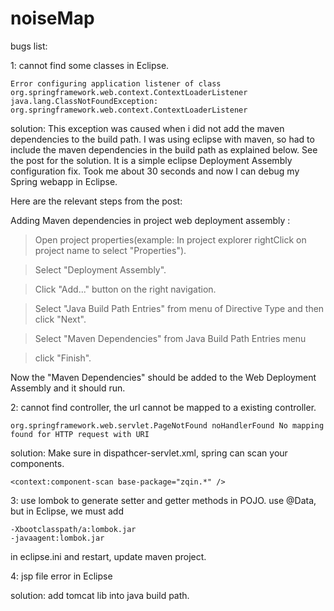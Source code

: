 # noiseMap

bugs list:

1: cannot find some classes in Eclipse.

    Error configuring application listener of class org.springframework.web.context.ContextLoaderListener java.lang.ClassNotFoundException: org.springframework.web.context.ContextLoaderListener
    
solution:
This exception was caused when i did not add the maven dependencies to the build path. I was using eclipse with maven, so had to include the maven dependencies in the build path as explained below.
See the post for the solution. It is a simple eclipse Deployment Assembly configuration fix. Took me about 30 seconds and now I can debug my Spring webapp in Eclipse.

Here are the relevant steps from the post:

Adding Maven dependencies in project web deployment assembly :

> Open project properties(example: In project explorer rightClick on project name to select "Properties").

> Select "Deployment Assembly".

> Click "Add..." button on the right navigation.

> Select "Java Build Path Entries" from menu of Directive Type and then click "Next".

> Select "Maven Dependencies" from Java Build Path Entries menu

> click "Finish".

Now the "Maven Dependencies" should be added to the Web Deployment Assembly and it should run.

2: cannot find controller, the url cannot be mapped to a existing controller.

    org.springframework.web.servlet.PageNotFound noHandlerFound No mapping found for HTTP request with URI
    
solution: Make sure in dispathcer-servlet.xml, spring can scan your components.

    <context:component-scan base-package="zqin.*" />

3: use lombok to generate setter and getter methods in POJO. use @Data, but in Eclipse, we must add 

    -Xbootclasspath/a:lombok.jar
    -javaagent:lombok.jar
    
in eclipse.ini and restart, update maven project.   

4: jsp file error in Eclipse

solution: add tomcat lib into java build path. 